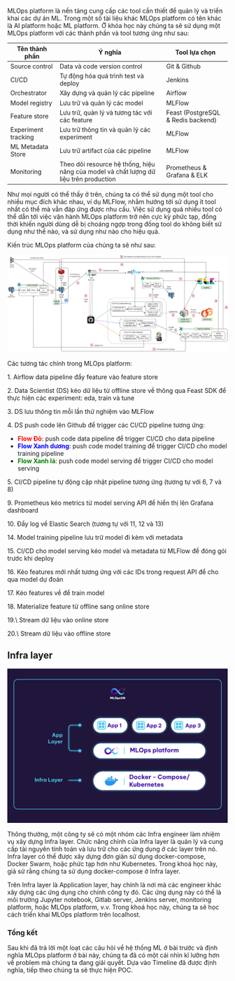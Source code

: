 MLOps platform là nền tảng cung cấp các tool cần thiết để quản lý và triển khai các dự án ML. Trong một số tài liệu khác MLOps platform có tên khác là AI platform hoặc ML platform. Ở khóa học này chúng ta sẽ sử dụng một MLOps platform với các thành phần và tool tương ứng như sau:

| Tên thành phần      | Ý nghĩa                                                                               | Tool lựa chọn                      |
| ------------------- | ------------------------------------------------------------------------------------- | ---------------------------------- |
| Source control      | Data và code version control                                                          | Git & Github                       |
| CI/CD               | Tự động hóa quá trình test và deploy                                                  | Jenkins                            |
| Orchestrator        | Xây dựng và quản lý các pipeline                                                      | Airflow                            |
| Model registry      | Lưu trữ và quản lý các model                                                          | MLFlow                             |
| Feature store       | Lưu trữ, quản lý và tương tác với các feature                                         | Feast (PostgreSQL & Redis backend) |
| Experiment tracking | Lưu trữ thông tin và quản lý các experiment                                           | MLFlow                             |
| ML Metadata Store   | Lưu trữ artifact của các pipeline                                                     | MLFlow                             |
| Monitoring          | Theo dõi resource hệ thống, hiệu năng của model và chất lượng dữ liệu trên production | Prometheus & Grafana & ELK         |

Như mọi người có thể thấy ở trên, chúng ta có thể sử dụng một tool cho nhiều mục đích khác nhau, ví dụ MLFlow, nhằm hướng tới sử dụng ít tool nhất có thể mà vẫn đáp ứng được nhu cầu. Việc sử dụng quá nhiều tool có thể dẫn tới việc vận hành MLOps platform trở nên cực kỳ phức tạp, đồng thời khiến người dùng dễ bị choáng ngợp trong đống tool do không biết sử dụng như thế nào, và sử dụng như nào cho hiệu quả.

Kiến trúc MLOps platform của chúng ta sẽ như sau:

<img src="../../../assets/images/mlops-crash-course/tong-quan-he-thong/mlops-platform/architecture.png" loading="lazy" />

Các tương tác chính trong MLOps platform:

1\. Airflow data pipeline đẩy feature vào feature store

2\. Data Scientist (DS) kéo dữ liệu từ offline store về thông qua Feast SDK để thực hiện các experiment: eda, train và tune

3\. DS lưu thông tin mỗi lần thử nghiệm vào MLFlow

4\. DS push code lên Github để trigger các CI/CD pipeline tương ứng:

-   <span style="color:red">**Flow Đỏ**</span>: push code data pipeline để trigger CI/CD cho data pipeline
-   <span style="color:blue">**Flow Xanh dương**</span>: push code model training để trigger CI/CD cho model training pipeline
-   <span style="color:green">**Flow Xanh lá**</span>: push code model serving để trigger CI/CD cho model serving

5\. CI/CD pipeline tự động cập nhật pipeline tương ứng (tương tự với 6, 7 và 8)

9\. Prometheus kéo metrics từ model serving API để hiển thị lên Grafana dashboard

10\. Đẩy log về Elastic Search (tương tự với 11, 12 và 13)

14\. Model training pipeline lưu trữ model đi kèm với metadata

15\. CI/CD cho model serving kéo model và metadata từ MLFlow để đóng gói trước khi deploy

16\. Kéo features mới nhất tương ứng với các IDs trong request API để cho qua model dự đoán

17\. Kéo features về để train model

18\. Materialize feature từ offline sang online store

19.\ Stream dữ liệu vào online store

20.\ Stream dữ liệu vào offline store

## Infra layer

<img src="../../../assets/images/mlops-crash-course/tong-quan-he-thong/mlops-platform/enterprise-architecture.png" loading="lazy" />

Thông thường, một công ty sẽ có một nhóm các Infra engineer làm nhiệm vụ xây dựng Infra layer. Chức năng chính của Infra layer là quản lý và cung cấp tài nguyên tính toán và lưu trữ cho các ứng dụng ở các layer trên nó. Infra layer có thể được xây dựng đơn giản sử dụng docker-compose, Docker Swarm, hoặc phức tạp hơn như Kubernetes. Trong khoá học này, giả sử rằng chúng ta sử dụng docker-compose ở Infra layer.

Trên Infra layer là Application layer, hay chính là nơi mà các engineer khác xây dựng các ứng dụng cho chính công ty đó. Các ứng dụng này có thể là môi trường Jupyter notebook, Gitlab server, Jenkins server, monitoring platform, hoặc MLOps platform, v.v. Trong khoá học này, chúng ta sẽ học cách triển khai MLOps platform trên localhost.

### Tổng kết

Sau khi đã trả lời một loạt các câu hỏi về hệ thống ML ở bài trước và định nghĩa MLOps platform ở bài này, chúng ta đã có một cái nhìn kĩ lưỡng hơn về problem mà chúng ta đang giải quyết. Dựa vào Timeline đã được định nghĩa, tiếp theo chúng ta sẽ thực hiện POC.
